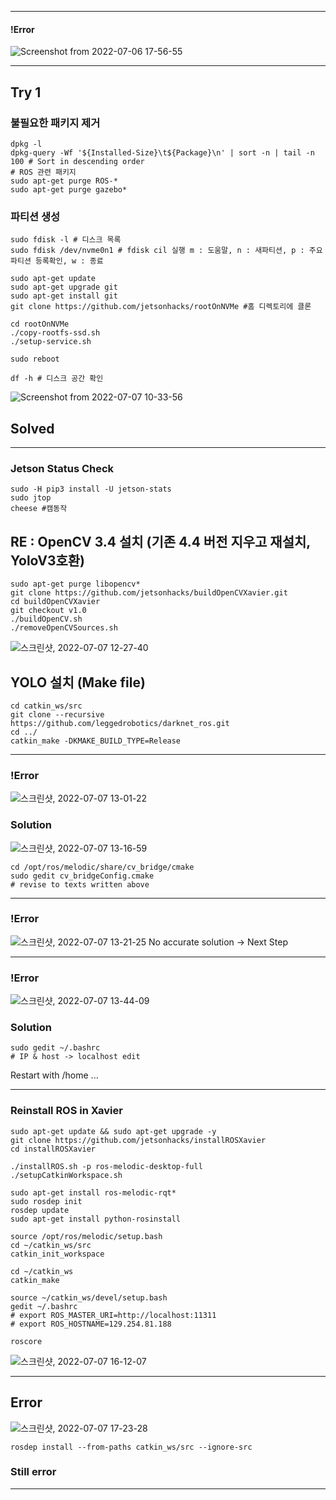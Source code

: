 __________________________________________
#### !Error
![Screenshot from 2022-07-06 17-56-55](https://user-images.githubusercontent.com/88171531/177512047-91e7dac3-d3c2-4560-a0cf-daf0d9c60688.png)
___________________________________________

## Try 1
### 불필요한 패키지 제거
```
dpkg -l
dpkg-query -Wf '${Installed-Size}\t${Package}\n' | sort -n | tail -n 100 # Sort in descending order
# ROS 관련 패키지
sudo apt-get purge ROS-*
sudo apt-get purge gazebo*

```
### 파티션 생성
```
sudo fdisk -l # 디스크 목록
sudo fdisk /dev/nvme0n1 # fdisk cil 실행 m : 도움말, n : 새파티션, p : 주요파티션 등록확인, w : 종료

sudo apt-get update
sudo apt-get upgrade git
sudo apt-get install git
git clone https://github.com/jetsonhacks/rootOnNVMe #홈 디렉토리에 클론

cd rootOnNVMe
./copy-rootfs-ssd.sh
./setup-service.sh

sudo reboot

df -h # 디스크 공간 확인
```
![Screenshot from 2022-07-07 10-33-56](https://user-images.githubusercontent.com/88171531/177673167-8e1b9c93-b414-4005-a100-48f27b89b2eb.png)

## Solved
___________________________________________

### Jetson Status Check
```
sudo -H pip3 install -U jetson-stats
sudo jtop
cheese #캠동작
```

## RE : OpenCV 3.4 설치 (기존 4.4 버전 지우고 재설치, YoloV3호환)
```
sudo apt-get purge libopencv*
git clone https://github.com/jetsonhacks/buildOpenCVXavier.git
cd buildOpenCVXavier
git checkout v1.0
./buildOpenCV.sh
./removeOpenCVSources.sh
```
![스크린샷, 2022-07-07 12-27-40](https://user-images.githubusercontent.com/88171531/177684453-348a3772-0cc2-45a0-99c4-0ebaa00bc77e.png)

## YOLO 설치 (Make file)
```
cd catkin_ws/src
git clone --recursive https://github.com/leggedrobotics/darknet_ros.git
cd ../
catkin_make -DKMAKE_BUILD_TYPE=Release
```
___________________________________________
### !Error
![스크린샷, 2022-07-07 13-01-22](https://user-images.githubusercontent.com/88171531/177688175-a3d0bbdf-8d2d-424a-a52b-f0cc5b6fe46f.png)
### Solution
![스크린샷, 2022-07-07 13-16-59](https://user-images.githubusercontent.com/88171531/177690141-f12d077e-5a85-4a70-93f6-99c892a88e85.png)
```
cd /opt/ros/melodic/share/cv_bridge/cmake
sudo gedit cv_bridgeConfig.cmake
# revise to texts written above 
```
___________________________________________

### !Error
![스크린샷, 2022-07-07 13-21-25](https://user-images.githubusercontent.com/88171531/177690805-65bfb227-09d4-4a50-8b2c-de2a0796cf5c.png)
No accurate solution -> Next Step
___________________________________________

### !Error
![스크린샷, 2022-07-07 13-44-09](https://user-images.githubusercontent.com/88171531/177693134-8c14bde9-c677-4d8e-9865-2e572a94f119.png)
### Solution 
``` 
sudo gedit ~/.bashrc
# IP & host -> localhost edit
```
Restart with /home ...
___________________________________________
### Reinstall ROS in Xavier
```
sudo apt-get update && sudo apt-get upgrade -y
git clone https://github.com/jetsonhacks/installROSXavier
cd installROSXavier

./installROS.sh -p ros-melodic-desktop-full
./setupCatkinWorkspace.sh

sudo apt-get install ros-melodic-rqt*
sudo rosdep init
rosdep update
sudo apt-get install python-rosinstall

source /opt/ros/melodic/setup.bash
cd ~/catkin_ws/src
catkin_init_workspace

cd ~/catkin_ws
catkin_make

source ~/catkin_ws/devel/setup.bash
gedit ~/.bashrc
# export ROS_MASTER_URI=http://localhost:11311
# export ROS_HOSTNAME=129.254.81.188

roscore 
```
![스크린샷, 2022-07-07 16-12-07](https://user-images.githubusercontent.com/88171531/177713775-a653a98d-91b4-40b9-b93f-4a6df72d3f55.png)

_________________________
## Error
![스크린샷, 2022-07-07 17-23-28](https://user-images.githubusercontent.com/88171531/177727354-41d95898-5982-40a0-b354-84542366e55f.png)
```
rosdep install --from-paths catkin_ws/src --ignore-src
```
### Still error
___________________________________________

